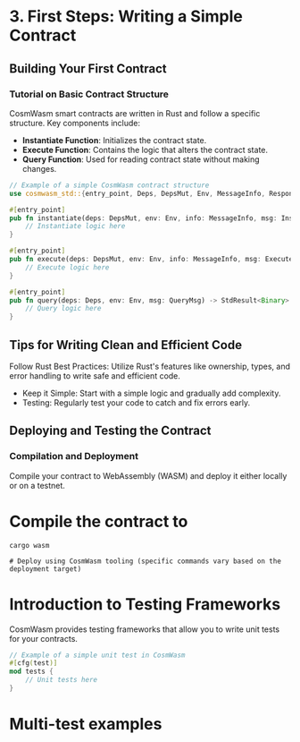 # 3. First Steps: Writing a Simple Contract

## Building Your First Contract

### Tutorial on Basic Contract Structure

CosmWasm smart contracts are written in Rust and follow a specific structure. Key components include:

- **Instantiate Function**: Initializes the contract state.
- **Execute Function**: Contains the logic that alters the contract state.
- **Query Function**: Used for reading contract state without making changes.

```rust
// Example of a simple CosmWasm contract structure
use cosmwasm_std::{entry_point, Deps, DepsMut, Env, MessageInfo, Response, StdResult};

#[entry_point]
pub fn instantiate(deps: DepsMut, env: Env, info: MessageInfo, msg: InstantiateMsg) -> StdResult<Response> {
    // Instantiate logic here
}

#[entry_point]
pub fn execute(deps: DepsMut, env: Env, info: MessageInfo, msg: ExecuteMsg) -> StdResult<Response> {
    // Execute logic here
}

#[entry_point]
pub fn query(deps: Deps, env: Env, msg: QueryMsg) -> StdResult<Binary> {
    // Query logic here
}
```
## Tips for Writing Clean and Efficient Code

Follow Rust Best Practices: Utilize Rust's features like ownership, types, and error handling to write safe and efficient code.

- Keep it Simple: Start with a simple logic and gradually add complexity.
- Testing: Regularly test your code to catch and fix errors early.

## Deploying and Testing the Contract

### Compilation and Deployment
Compile your contract to WebAssembly (WASM) and deploy it either locally or on a testnet.

# Compile the contract to 
```
cargo wasm

# Deploy using CosmWasm tooling (specific commands vary based on the deployment target)
```
# Introduction to Testing Frameworks

CosmWasm provides testing frameworks that allow you to write unit tests for your contracts.
```rust
// Example of a simple unit test in CosmWasm
#[cfg(test)]
mod tests {
    // Unit tests here
}
```
# Multi-test examples

